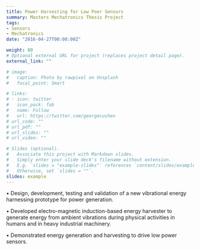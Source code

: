 ```yaml
---
title: Power Harvesting for Low Poer Sensors
summary: Masters Mechatronics Thesis Project
tags:
- Sensors
- Mechatronics
date: "2016-04-27T00:00:00Z"

weight: 80
# Optional external URL for project (replaces project detail page).
external_link: ""

# image:
#   caption: Photo by rawpixel on Unsplash
#   focal_point: Smart

# links:
# - icon: twitter
#   icon_pack: fab
#   name: Follow
#   url: https://twitter.com/georgecushen
# url_code: ""
# url_pdf: ""
# url_slides: ""
# url_video: ""

# Slides (optional).
#   Associate this project with Markdown slides.
#   Simply enter your slide deck's filename without extension.
#   E.g. `slides = "example-slides"` references `content/slides/example-slides.md`.
#   Otherwise, set `slides = ""`.
slides: example
---
```


• Design, development, testing and validation of a new vibrational energy harnessing prototype for power generation.

• Developed electro-magnetic induction-based energy harvester to generate energy from ambient vibrations during physical activities in humans and in heavy industrial machinery.

• Demonstrated energy generation and harvesting to drive low power sensors.

